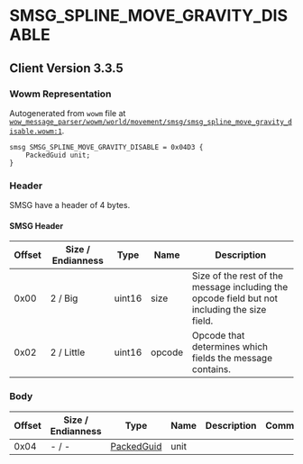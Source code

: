 # SMSG_SPLINE_MOVE_GRAVITY_DISABLE

## Client Version 3.3.5

### Wowm Representation

Autogenerated from `wowm` file at [`wow_message_parser/wowm/world/movement/smsg/smsg_spline_move_gravity_disable.wowm:1`](https://github.com/gtker/wow_messages/tree/main/wow_message_parser/wowm/world/movement/smsg/smsg_spline_move_gravity_disable.wowm#L1).
```rust,ignore
smsg SMSG_SPLINE_MOVE_GRAVITY_DISABLE = 0x04D3 {
    PackedGuid unit;
}
```
### Header

SMSG have a header of 4 bytes.

#### SMSG Header

| Offset | Size / Endianness | Type   | Name   | Description |
| ------ | ----------------- | ------ | ------ | ----------- |
| 0x00   | 2 / Big           | uint16 | size   | Size of the rest of the message including the opcode field but not including the size field.|
| 0x02   | 2 / Little        | uint16 | opcode | Opcode that determines which fields the message contains.|

### Body

| Offset | Size / Endianness | Type | Name | Description | Comment |
| ------ | ----------------- | ---- | ---- | ----------- | ------- |
| 0x04 | - / - | [PackedGuid](../spec/packed-guid.md) | unit |  |  |

